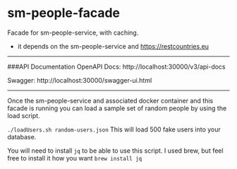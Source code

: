 # sm-people-facade

Facade for sm-people-service, with caching.
* it depends on the sm-people-service and https://restcountries.eu
---
###API Documentation
OpenAPI Docs: http://localhost:30000/v3/api-docs

Swagger: http://localhost:30000/swagger-ui.html

---
Once the sm-people-service and associated docker container and this facade is running you can load a sample set of random people by using the load script.

`./loadUsers.sh random-users.json`
This will load 500 fake users into your database.

You will need to install `jq` to be able to use this script.  I used brew, but feel free to install it how you want `brew install jq`
